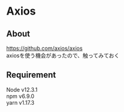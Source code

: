 # Axios


## About

https://github.com/axios/axios
<br />
axiosを使う機会があったので、触ってみておく



## Requirement

Node v12.3.1
<br />
npm v6.9.0
<br />
yarn v1.17.3